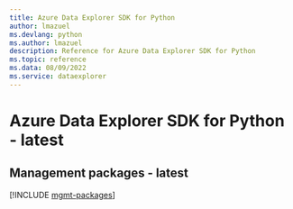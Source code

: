 ```yaml
---
title: Azure Data Explorer SDK for Python
author: lmazuel
ms.devlang: python
ms.author: lmazuel
description: Reference for Azure Data Explorer SDK for Python
ms.topic: reference
ms.data: 08/09/2022
ms.service: dataexplorer
---
```

# Azure Data Explorer SDK for Python - latest

## Management packages - latest
[!INCLUDE [mgmt-packages](data-explorer-mgmt-index.md)]